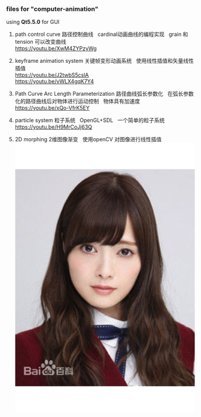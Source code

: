 ### files for "computer-animation"  
using **Qt5.5.0** for GUI  
1. path control curve 路径控制曲线  
cardinal动画曲线的编程实现  
grain 和 tension 可以改变曲线  
https://youtu.be/XwM4ZYPzyWg  

2. keyframe animation system 关键帧变形动画系统  
使用线性插值和矢量线性插值  
https://youtu.be/J2twbS5cslA  
https://youtu.be/vWLX4gqK7Y4  

3. Path Curve Arc Length Parameterization 路径曲线弧长参数化  
在弧长参数化的路径曲线后对物体进行运动控制  
物体具有加速度  
https://youtu.be/xQo-VfrK5EY  

4. particle system 粒子系统  
OpenGL+SDL  
一个简单的粒子系统  
https://youtu.be/H9MrCoJj63Q  

5. 2D morphing  2维图像渐变  
使用openCV 对图像进行线性插值  
![alt](/渐变.gif)
